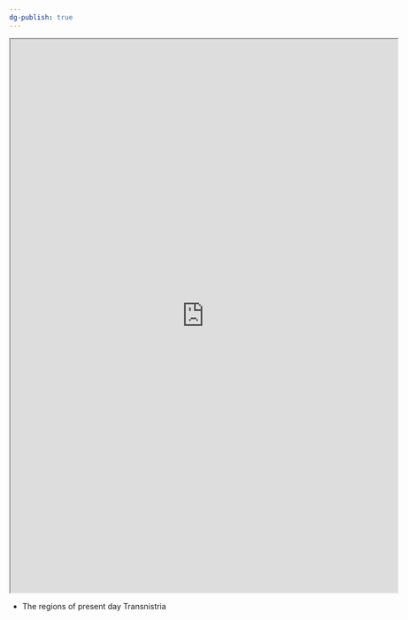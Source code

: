 ```yaml
---
dg-publish: true
---
```



<iframe src="https://drive.google.com/file/d/15gHw42-xSuPXHOo8Vducvm9AiRu4QUxH/preview" width="700" height="1000" ></iframe>


- The regions of present day Transnistria 